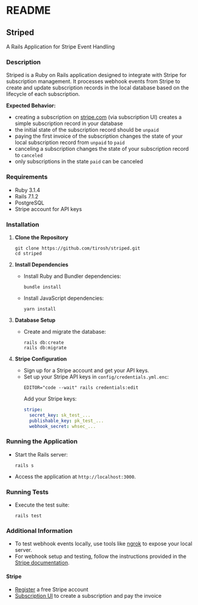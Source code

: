 # README

## Striped
A Rails Application for Stripe Event Handling

### Description
Striped is a Ruby on Rails application designed to integrate with Stripe for subscription management. It processes webhook events from Stripe to create and update subscription records in the local database based on the lifecycle of each subscription.

**Expected Behavior:**
- creating a subscription on [stripe.com](https://dashboard.stripe.com/test/subscriptions) (via subscription UI) creates a simple subscription record in your database
- the initial state of the subscription record should be `unpaid`
- paying the first invoice of the subscription changes the state of your local subscription record from `unpaid` to `paid`
- canceling a subscription changes the state of your subscription record to `canceled`
- only subscriptions in the state `paid` can be canceled

### Requirements
- Ruby 3.1.4
- Rails 7.1.2
- PostgreSQL
- Stripe account for API keys

### Installation

1. **Clone the Repository**
   ```
   git clone https://github.com/tirosh/striped.git
   cd striped
   ```

2. **Install Dependencies**
   - Install Ruby and Bundler dependencies:
     ```
     bundle install
     ```
   - Install JavaScript dependencies:
     ```
     yarn install
     ```

3. **Database Setup**
   - Create and migrate the database:
     ```
     rails db:create
     rails db:migrate
     ```

4. **Stripe Configuration**
   - Sign up for a Stripe account and get your API keys.
   - Set up your Stripe API keys in `config/credentials.yml.enc`:
     ```
     EDITOR="code --wait" rails credentials:edit
     ```
     Add your Stripe keys:
     ```yaml
     stripe:
       secret_key: sk_test_...
       publishable_key: pk_test_...
       webhook_secret: whsec_...
     ```

### Running the Application

- Start the Rails server:
  ```
  rails s
  ```

- Access the application at `http://localhost:3000`.

### Running Tests

- Execute the test suite:
  ```
  rails test
  ```

### Additional Information

- To test webhook events locally, use tools like [ngrok](https://ngrok.com/) to expose your local server.
- For webhook setup and testing, follow the instructions provided in the [Stripe documentation](https://stripe.com/docs).

#### Stripe
- [Register](https://dashboard.stripe.com/register) a free Stripe account
- [Subscription UI](https://dashboard.stripe.com/subscriptions) to create a subscription and pay the invoice
